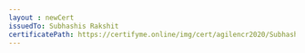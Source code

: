 ```yaml
--- 
layout : newCert 
issuedTo: Subhashis Rakshit 
certificatePath: https://certifyme.online/img/cert/agilencr2020/SubhashisRakshit_009af.png
--- 
```

